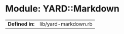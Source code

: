 # Module: YARD::Markdown
| | |
| -----------------:  | :-----    |
| **Defined in:**    | lib/yard-markdown.rb    |






